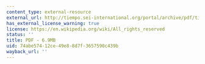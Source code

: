 ```yaml
---
content_type: external-resource
external_url: http://tiempo.sei-international.org/portal/archive/pdf/tiempo68low.pdf
has_external_license_warning: true
license: https://en.wikipedia.org/wiki/All_rights_reserved
status: ''
title: PDF - 6.9MB
uid: 74abe574-12ce-49e8-8d7f-3657590c439b
wayback_url: ''
---
```

